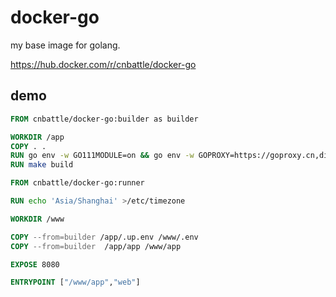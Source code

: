 # docker-go

my base image for golang.

https://hub.docker.com/r/cnbattle/docker-go


## demo
```dockerfile
FROM cnbattle/docker-go:builder as builder

WORKDIR /app
COPY . .
RUN go env -w GO111MODULE=on && go env -w GOPROXY=https://goproxy.cn,direct
RUN make build

FROM cnbattle/docker-go:runner

RUN echo 'Asia/Shanghai' >/etc/timezone

WORKDIR /www

COPY --from=builder /app/.up.env /www/.env
COPY --from=builder  /app/app /www/app

EXPOSE 8080

ENTRYPOINT ["/www/app","web"]
```
